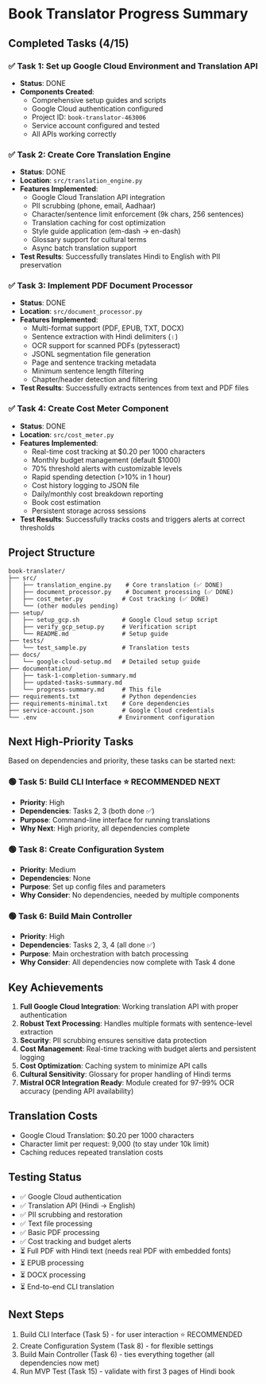 # Book Translator Progress Summary

## Completed Tasks (4/15)

### ✅ Task 1: Set up Google Cloud Environment and Translation API
- **Status**: DONE
- **Components Created**:
  - Comprehensive setup guides and scripts
  - Google Cloud authentication configured
  - Project ID: `book-translator-463006`
  - Service account configured and tested
  - All APIs working correctly

### ✅ Task 2: Create Core Translation Engine
- **Status**: DONE  
- **Location**: `src/translation_engine.py`
- **Features Implemented**:
  - Google Cloud Translation API integration
  - PII scrubbing (phone, email, Aadhaar)
  - Character/sentence limit enforcement (9k chars, 256 sentences)
  - Translation caching for cost optimization
  - Style guide application (em-dash → en-dash)
  - Glossary support for cultural terms
  - Async batch translation support
- **Test Results**: Successfully translates Hindi to English with PII preservation

### ✅ Task 3: Implement PDF Document Processor
- **Status**: DONE
- **Location**: `src/document_processor.py`
- **Features Implemented**:
  - Multi-format support (PDF, EPUB, TXT, DOCX)
  - Sentence extraction with Hindi delimiters (।)
  - OCR support for scanned PDFs (pytesseract)
  - JSONL segmentation file generation
  - Page and sentence tracking metadata
  - Minimum sentence length filtering
  - Chapter/header detection and filtering
- **Test Results**: Successfully extracts sentences from text and PDF files

### ✅ Task 4: Create Cost Meter Component
- **Status**: DONE
- **Location**: `src/cost_meter.py`
- **Features Implemented**:
  - Real-time cost tracking at $0.20 per 1000 characters
  - Monthly budget management (default $1000)
  - 70% threshold alerts with customizable levels
  - Rapid spending detection (>10% in 1 hour)
  - Cost history logging to JSON file
  - Daily/monthly cost breakdown reporting
  - Book cost estimation
  - Persistent storage across sessions
- **Test Results**: Successfully tracks costs and triggers alerts at correct thresholds

## Project Structure
```
book-translater/
├── src/
│   ├── translation_engine.py    # Core translation (✅ DONE)
│   ├── document_processor.py    # Document processing (✅ DONE)
│   ├── cost_meter.py           # Cost tracking (✅ DONE)
│   └── (other modules pending)
├── setup/
│   ├── setup_gcp.sh            # Google Cloud setup script
│   ├── verify_gcp_setup.py     # Verification script
│   └── README.md               # Setup guide
├── tests/
│   └── test_sample.py          # Translation tests
├── docs/
│   └── google-cloud-setup.md   # Detailed setup guide
├── documentation/
│   ├── task-1-completion-summary.md
│   ├── updated-tasks-summary.md
│   └── progress-summary.md     # This file
├── requirements.txt            # Python dependencies
├── requirements-minimal.txt    # Core dependencies
├── service-account.json        # Google Cloud credentials
└── .env                       # Environment configuration
```

## Next High-Priority Tasks

Based on dependencies and priority, these tasks can be started next:

### 🟢 Task 5: Build CLI Interface ⭐ RECOMMENDED NEXT
- **Priority**: High
- **Dependencies**: Tasks 2, 3 (both done ✅)
- **Purpose**: Command-line interface for running translations
- **Why Next**: High priority, all dependencies complete

### 🟢 Task 8: Create Configuration System
- **Priority**: Medium  
- **Dependencies**: None
- **Purpose**: Set up config files and parameters
- **Why Consider**: No dependencies, needed by multiple components

### 🟢 Task 6: Build Main Controller
- **Priority**: High
- **Dependencies**: Tasks 2, 3, 4 (all done ✅)
- **Purpose**: Main orchestration with batch processing
- **Why Consider**: All dependencies now complete with Task 4 done

## Key Achievements

1. **Full Google Cloud Integration**: Working translation API with proper authentication
2. **Robust Text Processing**: Handles multiple formats with sentence-level extraction
3. **Security**: PII scrubbing ensures sensitive data protection
4. **Cost Management**: Real-time tracking with budget alerts and persistent logging
5. **Cost Optimization**: Caching system to minimize API calls
6. **Cultural Sensitivity**: Glossary for proper handling of Hindi terms
7. **Mistral OCR Integration Ready**: Module created for 97-99% OCR accuracy (pending API availability)

## Translation Costs
- Google Cloud Translation: $0.20 per 1000 characters
- Character limit per request: 9,000 (to stay under 10k limit)
- Caching reduces repeated translation costs

## Testing Status
- ✅ Google Cloud authentication
- ✅ Translation API (Hindi → English)
- ✅ PII scrubbing and restoration
- ✅ Text file processing
- ✅ Basic PDF processing
- ✅ Cost tracking and budget alerts
- ⏳ Full PDF with Hindi text (needs real PDF with embedded fonts)
- ⏳ EPUB processing
- ⏳ DOCX processing
- ⏳ End-to-end CLI translation

## Next Steps
1. Build CLI Interface (Task 5) - for user interaction ⭐ RECOMMENDED
2. Create Configuration System (Task 8) - for flexible settings
3. Build Main Controller (Task 6) - ties everything together (all dependencies now met)
4. Run MVP Test (Task 15) - validate with first 3 pages of Hindi book 